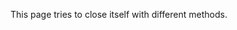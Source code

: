 This page tries to close itself with different methods.
<script>
try {
  window.close();
} catch {}
try {
  window.open('', '_self').close();
} catch {}
</script>
